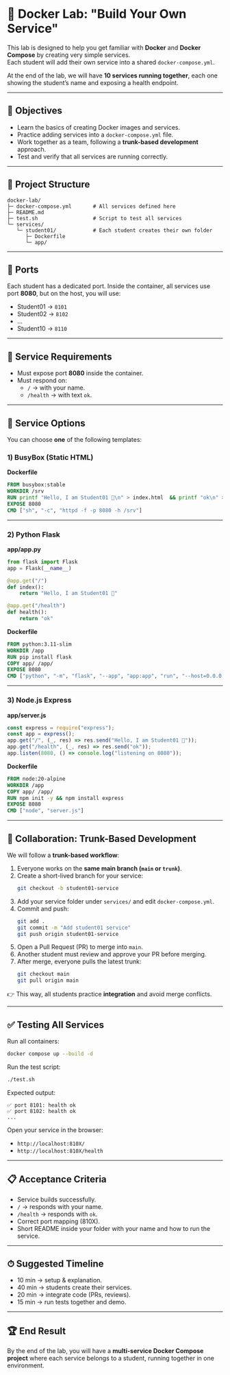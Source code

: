 # 🐳 Docker Lab: "Build Your Own Service"

This lab is designed to help you get familiar with **Docker** and **Docker Compose** by creating very simple services.  
Each student will add their own service into a shared `docker-compose.yml`.  

At the end of the lab, we will have **10 services running together**, each one showing the student’s name and exposing a health endpoint.

---

## 🎯 Objectives
- Learn the basics of creating Docker images and services.
- Practice adding services into a `docker-compose.yml` file.
- Work together as a team, following a **trunk-based development** approach.
- Test and verify that all services are running correctly.

---

## 📂 Project Structure
```
docker-lab/
├─ docker-compose.yml       # All services defined here
├─ README.md
├─ test.sh                  # Script to test all services
└─ services/
   └─ student01/            # Each student creates their own folder
      ├─ Dockerfile
      └─ app/
```

---

## 🔌 Ports
Each student has a dedicated port. Inside the container, all services use port **8080**, but on the host, you will use:
- Student01 → `8101`
- Student02 → `8102`
- ...
- Student10 → `8110`

---

## 📝 Service Requirements
- Must expose port **8080** inside the container.  
- Must respond on:  
  - `/` → with your name.  
  - `/health` → with text `ok`.  

---

## 🚀 Service Options

You can choose **one** of the following templates:

### 1) BusyBox (Static HTML)
**Dockerfile**
```Dockerfile
FROM busybox:stable
WORKDIR /srv
RUN printf "Hello, I am Student01 👋\n" > index.html  && printf "ok\n" > health
EXPOSE 8080
CMD ["sh", "-c", "httpd -f -p 8080 -h /srv"]
```

---

### 2) Python Flask
**app/app.py**
```python
from flask import Flask
app = Flask(__name__)

@app.get("/")
def index():
    return "Hello, I am Student01 👋"

@app.get("/health")
def health():
    return "ok"
```

**Dockerfile**
```Dockerfile
FROM python:3.11-slim
WORKDIR /app
RUN pip install flask
COPY app/ /app/
EXPOSE 8080
CMD ["python", "-m", "flask", "--app", "app:app", "run", "--host=0.0.0.0", "--port=8080"]
```

---

### 3) Node.js Express
**app/server.js**
```js
const express = require("express");
const app = express();
app.get("/", (_, res) => res.send("Hello, I am Student01 👋"));
app.get("/health", (_, res) => res.send("ok"));
app.listen(8080, () => console.log("listening on 8080"));
```

**Dockerfile**
```Dockerfile
FROM node:20-alpine
WORKDIR /app
COPY app/ /app/
RUN npm init -y && npm install express
EXPOSE 8080
CMD ["node", "server.js"]
```

---

## 🤝 Collaboration: Trunk-Based Development
We will follow a **trunk-based workflow**:
1. Everyone works on the **same main branch (`main` or `trunk`)**.
2. Create a short-lived branch for your service:
   ```bash
   git checkout -b student01-service
   ```
3. Add your service folder under `services/` and edit `docker-compose.yml`.
4. Commit and push:
   ```bash
   git add .
   git commit -m "Add student01 service"
   git push origin student01-service
   ```
5. Open a Pull Request (PR) to merge into `main`.
6. Another student must review and approve your PR before merging.
7. After merge, everyone pulls the latest trunk:
   ```bash
   git checkout main
   git pull origin main
   ```

👉 This way, all students practice **integration** and avoid merge conflicts.

---

## ✅ Testing All Services
Run all containers:
```bash
docker compose up --build -d
```

Run the test script:
```bash
./test.sh
```

Expected output:
```
✅ port 8101: health ok
✅ port 8102: health ok
...
```

Open your service in the browser:
- `http://localhost:810X/`
- `http://localhost:810X/health`

---

## 📋 Acceptance Criteria
- Service builds successfully.
- `/` → responds with your name.
- `/health` → responds with `ok`.
- Correct port mapping (810X).
- Short README inside your folder with your name and how to run the service.

---

## ⏱ Suggested Timeline
- 10 min → setup & explanation.  
- 40 min → students create their services.  
- 20 min → integrate code (PRs, reviews).  
- 15 min → run tests together and demo.  

---

## 🏆 End Result
By the end of the lab, you will have a **multi-service Docker Compose project** where each service belongs to a student, running together in one environment.
